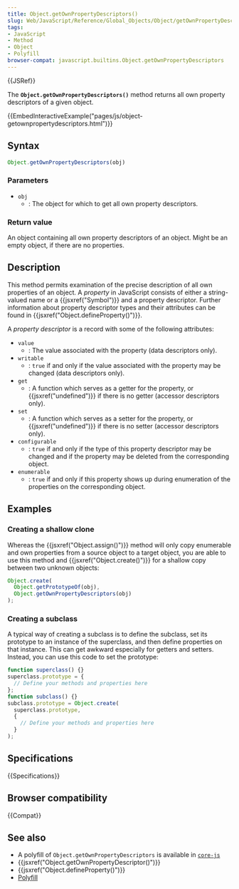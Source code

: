 ```yaml
---
title: Object.getOwnPropertyDescriptors()
slug: Web/JavaScript/Reference/Global_Objects/Object/getOwnPropertyDescriptors
tags:
- JavaScript
- Method
- Object
- Polyfill
browser-compat: javascript.builtins.Object.getOwnPropertyDescriptors
---
```

{{JSRef}}

The **`Object.getOwnPropertyDescriptors()`** method returns all own property
descriptors of a given object.

{{EmbedInteractiveExample("pages/js/object-getownpropertydescriptors.html")}}

## Syntax

```js
Object.getOwnPropertyDescriptors(obj)
```

### Parameters

*   `obj`
    *   : The object for which to get all own property descriptors.

### Return value

An object containing all own property descriptors of an object. Might be an
empty object, if there are no properties.

## Description

This method permits examination of the precise description of all own properties
of an object. A <dfn>property</dfn> in JavaScript consists of either a
string-valued name or a {{jsxref("Symbol")}} and a property descriptor.
Further information about property descriptor types and their attributes can be
found in {{jsxref("Object.defineProperty()")}}.

A <dfn>property descriptor</dfn> is a record with some of the following
attributes:

*   `value`
    *   : The value associated with the property (data descriptors only).
*   `writable`
    *   : `true` if and only if the value associated with the property may be
        changed (data descriptors only).
*   `get`
    *   : A function which serves as a getter for the property, or
        {{jsxref("undefined")}} if there is no getter (accessor descriptors
        only).
*   `set`
    *   : A function which serves as a setter for the property, or
        {{jsxref("undefined")}} if there is no setter (accessor descriptors
        only).
*   `configurable`
    *   : `true` if and only if the type of this property descriptor may be changed
        and if the property may be deleted from the corresponding object.
*   `enumerable`
    *   : `true` if and only if this property shows up during enumeration of the
        properties on the corresponding object.

## Examples

### Creating a shallow clone

Whereas the {{jsxref("Object.assign()")}} method will only copy
enumerable and own properties from a source object to a target object, you are
able to use this method and {{jsxref("Object.create()")}} for a
shallow copy between two unknown objects:

```js
Object.create(
  Object.getPrototypeOf(obj),
  Object.getOwnPropertyDescriptors(obj)
);
```

### Creating a subclass

A typical way of creating a subclass is to define the subclass, set its
prototype to an instance of the superclass, and then define properties on that
instance. This can get awkward especially for getters and setters. Instead, you
can use this code to set the prototype:

```js
function superclass() {}
superclass.prototype = {
  // Define your methods and properties here
};
function subclass() {}
subclass.prototype = Object.create(
  superclass.prototype,
  {
    // Define your methods and properties here
  }
);
```

## Specifications

{{Specifications}}

## Browser compatibility

{{Compat}}

## See also

*   A polyfill of `Object.getOwnPropertyDescriptors` is available in
    [`core-js`](https://github.com/zloirock/core-js#ecmascript-object)
*   {{jsxref("Object.getOwnPropertyDescriptor()")}}
*   {{jsxref("Object.defineProperty()")}}
*   [Polyfill](https://github.com/tc39/proposal-object-getownpropertydescriptors)
